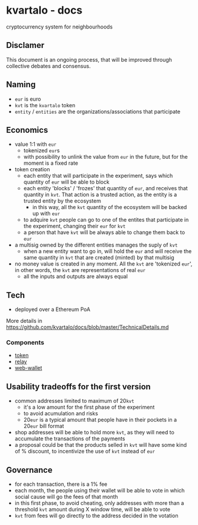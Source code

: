 # kvartalo - docs
cryptocurrency system for neighbourhoods

## Disclamer
This document is an ongoing process, that will be improved through collective debates and consensus.

## Naming
- `eur` is euro
- `kvt` is the `kvartalo` token
- `entity` / `entities` are the organizations/associations that participate

## Economics
- value 1:1 with `eur`
	- tokenized `eur`s
	- with possibility to unlink the value from `eur` in the future, but for the moment is a fixed rate
- token creation
	- each entity that will participate in the experiment, says which quantity of `eur` will be able to block
	- each entity 'blocks' / 'frozes' that quantity of `eur`, and receives that quantity in `kvt`. That action is a trusted action, as the entity is a trusted entity by the ecosystem
		- in this way, all the `kvt` quantity of the ecosystem will be backed up with `eur`
	- to adquire `kvt` people can go to one of the entites that participate in the experiment, changing their `eur` for `kvt`
	- a person that have `kvt` will be always able to change them back to `eur`
- a multisig owned by the different entities manages the suply of `kvt`
	- when a new entity want to go in, will hold the `eur` and will receive the same quantity in `kvt` that are created (minted) by that multisig
- no money value is created in any moment. All the `kvt` are 'tokenized `eur`', in other words, the `kvt` are representations of real `eur`
	- all the inputs and outputs are always equal

## Tech
- deployed over a Ethereum PoA

More details in https://github.com/kvartalo/docs/blob/master/TechnicalDetails.md

### Components
- [token](https://github.com/kvartalo/token)
- [relay](https://github.com/kvartalo/relay)
- [web-wallet](https://github.com/kvartalo/web-wallet)

## Usability tradeoffs for the first version
- common addresses limited to maximum of 20`kvt`
	- it's a low amount for the first phase of the experiment
	- to avoid acumulation and risks
	- 20`eur` is a typical amount that people have in their pockets in a 20`eur` bill format
- shop addresses will be able to hold more `kvt`, as they will need to accumulate the transactions of the payments
- a proposal could be that the products selled in `kvt` will have some kind of % discount, to incentivize the use of `kvt` instead of `eur`

## Governance
- for each transaction, there is a 1% fee
- each month, the people using their wallet will be able to vote in which social cause will go the fees of that month
- in this first phase, to avoid cheating, only addresses with more than a threshold `kvt` amount during X window time, will be able to vote
- `kvt` from fees will go directly to the address decided in the votation

